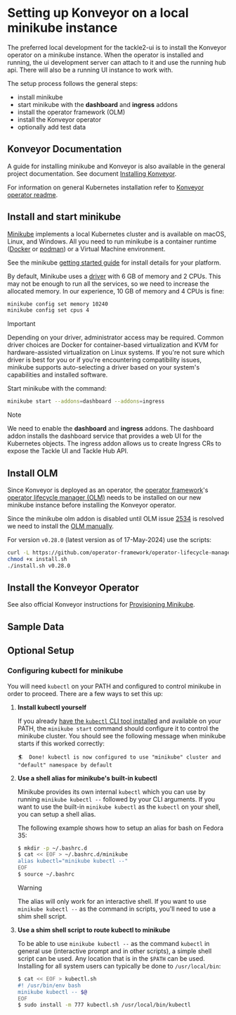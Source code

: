 # Setting up Konveyor on a local minikube instance

The preferred local development for the tackle2-ui is to install the Konveyor
operator on a minikube instance. When the operator is installed and running,
the ui development server can attach to it and use the running hub api. There
will also be a running UI instance to work with.

The setup process follows the general steps:

- install minikube
- start minikube with the **dashboard** and **ingress** addons
- install the operator framework (OLM)
- install the Konveyor operator
- optionally add test data

## Konveyor Documentation

A guide for installing minikube and Konveyor is also available in the general project
documentation. See document [Installing Konveyor](https://konveyor.github.io/konveyor/installation).

For information on general Kubernetes installation refer to
[Konveyor operator readme](https://github.com/konveyor/tackle2-operator#readme).

## Install and start minikube

[Minikube](https://github.com/kubernetes/minikube) implements a local Kubernetes cluster
and is available on macOS, Linux, and Windows. All you need to run minikube is a container
runtime ([Docker](https://docs.docker.com/engine/install/) or [podman](https://podman.io/docs/installation))
or a Virtual Machine environment.

See the minikube [getting started guide](https://minikube.sigs.k8s.io/docs/start/) for install
details for your platform.

By default, Minikube uses a [driver](https://minikube.sigs.k8s.io/docs/drivers/) with 6 GB
of memory and 2 CPUs. This may not be enough to run all the services, so we need to increase
the allocated memory. In our experience, 10 GB of memory and 4 CPUs is fine:

```sh
minikube config set memory 10240
minikube config set cpus 4
```

> [!IMPORTANT]
> Depending on your driver, administrator access may be required. Common driver choices are
> Docker for container-based virtualization and KVM for hardware-assisted virtualization on Linux
> systems. If you're not sure which driver is best for you or if you're encountering compatibility
> issues, minikube supports auto-selecting a driver based on your system's capabilities and
> installed software.

Start minikube with the command:

```sh
minikube start --addons=dashboard --addons=ingress
```

> [!NOTE]
> We need to enable the **dashboard** and **ingress** addons. The dashboard addon installs
> the dashboard service that provides a web UI for the Kubernetes objects. The ingress addon
> allows us to create Ingress CRs to expose the Tackle UI and Tackle Hub API.

## Install OLM

Since Konveyor is deployed as an operator, the [operator framework](https://operatorframework.io/)'s
[operator lifecycle manager (OLM)](https://olm.operatorframework.io/) needs to be installed
on our new minikube instance before installing the Konveyor operator.

Since the minikube olm addon is disabled until OLM issue
[2534](https://github.com/operator-framework/operator-lifecycle-manager/issues/2534)
is resolved we need to install the [OLM manually](https://github.com/operator-framework/operator-lifecycle-manager/releases).

For version `v0.28.0` (latest version as of 17-May-2024) use the scripts:

```sh
curl -L https://github.com/operator-framework/operator-lifecycle-manager/releases/download/v0.28.0/install.sh -o install.sh
chmod +x install.sh
./install.sh v0.28.0
```

## Install the Konveyor Operator

See also official Konveyor instructions for [Provisioning Minikube](https://konveyor.github.io/konveyor/installation/#provisioning-minikube).

## Sample Data

## Optional Setup

### Configuring kubectl for minikube

You will need `kubectl` on your PATH and configured to control minikube in order to proceed.
There are a few ways to set this up:

1. **Install kubectl yourself**

   If you already [have the `kubectl` CLI tool installed](https://kubernetes.io/docs/tasks/tools/#kubectl)
   and available on your PATH, the `minikube start` command should configure it to control the minikube
   cluster. You should see the following message when minikube starts if this worked correctly:

   ```
   🏄  Done! kubectl is now configured to use "minikube" cluster and "default" namespace by default
   ```

2. **Use a shell alias for minikube's built-in kubectl**

   Minikube provides its own internal `kubectl` which you can use by running `minikube kubectl --`
   followed by your CLI arguments. If you want to use the built-in `minikube kubectl` as the `kubectl`
   on your shell, you can setup a shell alias.

   The following example shows how to setup an alias for bash on Fedora 35:

   ```sh
   $ mkdir -p ~/.bashrc.d
   $ cat << EOF > ~/.bashrc.d/minikube
   alias kubectl="minikube kubectl --"
   EOF
   $ source ~/.bashrc
   ```

   > [!WARNING]
   > The alias will only work for an interactive shell. If you want to use `minikube kubectl --`
   > as the command in scripts, you'll need to use a shim shell script.

3. **Use a shim shell script to route kubectl to minikube**

   To be able to use `minikube kubectl --` as the command `kubectl` in general use (interactive
   prompt and in other scripts), a simple shell script can be used. Any location that is in
   the `$PATH` can be used. Installing for all system users can typically be done to `/usr/local/bin`:

   ```sh
   $ cat << EOF > kubectl.sh
   #! /usr/bin/env bash
   minikube kubectl -- $@
   EOF
   $ sudo install -m 777 kubectl.sh /usr/local/bin/kubectl
   ```
